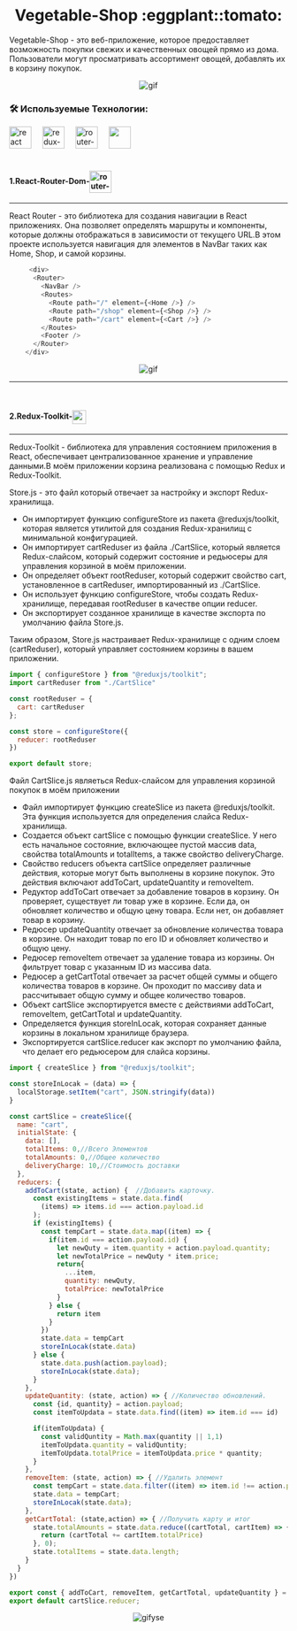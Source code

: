 <h1 align="center">Vegetable-Shop :eggplant::tomato:</h1>
<p>Vegetable-Shop - это веб-приложение, которое предоставляет возможность покупки свежих и качественных овощей прямо из дома. Пользователи могут просматривать ассортимент овощей, добавлять их в корзину покупок.</p>
<div align="center">
  <img src="https://media3.giphy.com/media/v1.Y2lkPTc5MGI3NjExb2w2ZjhsYXd3ZXVsaDVia2duNjFocXN0cGxlem04ZWV2bXh3ZWdsdCZlcD12MV9pbnRlcm5hbF9naWZfYnlfaWQmY3Q9Zw/TRN3IfjWkPGebBwVgP/giphy.gif" alt="gif"/>
</div>
<h3 align="left">🛠 Используемые Технологии:</h3>
<div align="left">
  <img src="https://cdn.jsdelivr.net/gh/devicons/devicon/icons/react/react-original.svg" height="40" alt="react logo"  />
  <img width="12" />
  <img src="https://icon-icons.com/icons2/2415/PNG/512/redux_original_logo_icon_146365.png" height="40" alt="redux-logo"  />
  <img width="12" />
  <img src="https://brandeps.com/logo-download/R/React-Router-logo-vector-01.svg" alt="router-logo" height="40" />
  <img width="12" />
  <img src="https://img.icons8.com/?size=100&id=g9mmSxx3SwAI&format=png&color=000000" height="40" />
  <img width="12" />
</div>
<br>
<div align="left">
      <h4 align="left">1.React-Router-Dom-<img align="center" gap="10" src="https://brandeps.com/logo-download/R/React-Router-logo-vector-01.svg" alt="router-logo" height="40" /><img width="12" /></h4>
      <hr>
      <p>
        React Router - это библиотека для создания навигации в React приложениях. Она позволяет определять маршруты и компоненты, которые должны отображаться в зависимости от текущего URL.В этом проекте используется навигация для элементов в NavBar таких как             Home, Shop, и самой корзины.
      </p>
</div>

```js
     <div>
      <Router>
        <NavBar />
        <Routes>
          <Route path="/" element={<Home />} />
          <Route path="/shop" element={<Shop />} />
          <Route path="/cart" element={<Cart />} />
        </Routes>
        <Footer />
      </Router>
    </div>
```
<div align="center">
   <img src="https://media0.giphy.com/media/BUTK7SKN8MdVsfeB5L/giphy.webp" alt="gif"/>
</div>
<hr>
<br>
<div align="left">
      <h4 align="left">2.Redux-Toolkit-<img align="center" gap="10" src="https://icon-icons.com/icons2/2415/PNG/512/redux_original_logo_icon_146365.png" height="25" /><img width="12" /></h4>
      <hr>
      <p>
        Redux-Toolkit - библиотека для управления состоянием приложения в React, обеспечивает централизованное хранение и управление данными.В моём приложении корзина реализована с помощью Redux и Redux-Toolkit.
      </p>
      <p>Store.js - это файл который отвечает за настройку и экспорт Redux-хранилища.</p>
      <ul>
        <li>Он импортирует функцию configureStore из пакета @reduxjs/toolkit, которая является утилитой для создания Redux-хранилищ с минимальной конфигурацией.</li>
        <li>Он импортирует cartReduser из файла ./CartSlice, который является Redux-слайсом, который содержит состояние и редьюсеры для управления корзиной в моём приложении.</li>
        <li>Он определяет объект rootReduser, который содержит свойство cart, установленное в cartReduser, импортированный из ./CartSlice.</li>
        <li>Он использует функцию configureStore, чтобы создать Redux-хранилище, передавая rootReduser в качестве опции reducer.</li>
        <li>Он экспортирует созданное хранилище в качестве экспорта по умолчанию файла Store.js.</li>
      </ul>
     <p align="left">Таким образом, Store.js настраивает Redux-хранилище с одним слоем (cartReduser), который управляет состоянием корзины в вашем приложении.</p>
</div>

```js
import { configureStore } from "@reduxjs/toolkit";
import cartReduser from "./CartSlice"

const rootReduser = {
  cart: cartReduser
};

const store = configureStore({
  reducer: rootReduser
})

export default store;
```
<div align="left">
  <p>Файл CartSlice.js являеться Redux-слайсом для управления корзиной покупок в моём приложении</p>
  <ul>
    <li>Файл импортирует функцию createSlice из пакета @reduxjs/toolkit. Эта функция используется для определения слайса Redux-хранилища.</li>
    <li>Создается объект cartSlice с помощью функции createSlice. У него есть начальное состояние, включающее пустой массив data, свойства totalAmounts и totalItems, а также свойство deliveryCharge.</li>
    <li>Свойство reducers объекта cartSlice определяет различные действия, которые могут быть выполнены в корзине покупок. Это действия включают addToCart, updateQuantity и removeItem.</li>
    <li>Редуктор addToCart отвечает за добавление товаров в корзину. Он проверяет, существует ли товар уже в корзине. Если да, он обновляет количество и общую цену товара. Если нет, он добавляет товар в корзину.</li>
    <li>Pедюсер  updateQuantity отвечает за обновление количества товара в корзине. Он находит товар по его ID и обновляет количество и общую цену.</li>
    <li>Pедюсер  removeItem отвечает за удаление товара из корзины. Он фильтрует товар с указанным ID из массива data.</li>
    <li>Редюсер a getCartTotal отвечает за расчет общей суммы и общего количества товаров в корзине. Он проходит по массиву data и рассчитывает общую сумму и общее количество товаров.</li>
    <li>Объект cartSlice экспортируется вместе с действиями addToCart, removeItem, getCartTotal и updateQuantity.</li>
    <li>Определяется функция storeInLocak, которая сохраняет данные корзины в локальном хранилище браузера.</li>
    <li>Экспортируется cartSlice.reducer как экспорт по умолчанию файла, что делает его редьюсером для слайса корзины.</li>
  </ul>
</div>

```js
import { createSlice } from "@reduxjs/toolkit";

const storeInLocak = (data) => {
  localStorage.setItem("cart", JSON.stringify(data))
}

const cartSlice = createSlice({
  name: "cart",
  initialState: {
    data: [],
    totalItems: 0,//Всего Элементов 
    totalAmounts: 0,//Общее количество
    deliveryCharge: 10,//Стоимость доставки
  },
  reducers: {
    addToCart(state, action) {  //Добавить карточку.
      const existingItems = state.data.find(
        (items) => items.id === action.payload.id
      );
      if (existingItems) {
        const tempCart = state.data.map((item) => {
          if(item.id === action.payload.id) {
            let newQuty = item.quantity + action.payload.quantity;
            let newTotalPrice = newQuty * item.price;
            return{
              ...item,
              quantity: newQuty,
              totalPrice: newTotalPrice
            }
          } else {
            return item
          }
        })
        state.data = tempCart
        storeInLocak(state.data)
      } else {
        state.data.push(action.payload);
        storeInLocak(state.data);
      }
    },
    updateQuantity: (state, action) => { //Количество обновлений.
      const {id, quantity} = action.payload;
      const itemToUpdata = state.data.find((item) => item.id === id)

      if(itemToUpdata) {
        const validQuntity = Math.max(quantity || 1,1)
        itemToUpdata.quantity = validQuntity;
        itemToUpdata.totalPrice = itemToUpdata.price * quantity;
      }
    },
    removeItem: (state, action) => { //Удалить элемент
      const tempCart = state.data.filter((item) => item.id !== action.payload.id);
      state.data = tempCart;
      storeInLocak(state.data);
    },
    getCartTotal: (state,action) => { //Получить карту и итог
      state.totalAmounts = state.data.reduce((cartTotal, cartItem) => {
        return (cartTotal += cartItem.totalPrice)
      }, 0);
      state.totalItems = state.data.length;
    }
  }
})

export const { addToCart, removeItem, getCartTotal, updateQuantity } = cartSlice.actions;
export default cartSlice.reducer;
```
<div align="center">
  <img src="https://media2.giphy.com/media/vAMDicW9CsV2l9g8Mm/giphy.webp" alt="gifyse" />
</div>










